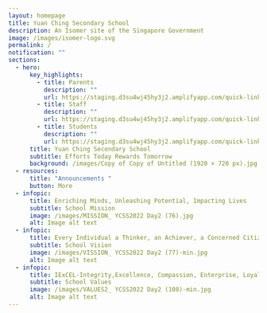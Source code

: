 ```yaml
---
layout: homepage
title: Yuan Ching Secondary School
description: An Isomer site of the Singapore Government
image: /images/isomer-logo.svg
permalink: /
notification: ""
sections:
  - hero:
      key_highlights:
        - title: Parents
          description: ""
          url: https://staging.d3su4wj45hy3j2.amplifyapp.com/quick-links/parents/
        - title: Staff
          description: ""
          url: https://staging.d3su4wj45hy3j2.amplifyapp.com/quick-links/staff/
        - title: Students
          description: ""
          url: https://staging.d3su4wj45hy3j2.amplifyapp.com/quick-links/students/
      title: Yuan Ching Secondary School
      subtitle: Efforts Today Rewards Tomorrow
      background: /images/Copy of Copy of Untitled (1920 × 720 px).jpg
  - resources:
      title: "Announcements "
      button: More
  - infopic:
      title: Enriching Minds, Unleashing Potential, Impacting Lives
      subtitle: School Mission
      image: /images/MISSION_ YCSS2022 Day2 (76).jpg
      alt: Image alt text
  - infopic:
      title: Every Individual a Thinker, an Achiever, a Concerned Citizen
      subtitle: School Vision
      image: /images/VISSION_ YCSS2022 Day2 (77)-min.jpg
      alt: Image alt text
  - infopic:
      title: IExCEL-Integrity,Excellence, Compassion, Enterprise, Loyalty
      subtitle: School Values
      image: /images/VALUES2_ YCSS2022 Day2 (108)-min.jpg
      alt: Image alt text
---
```

